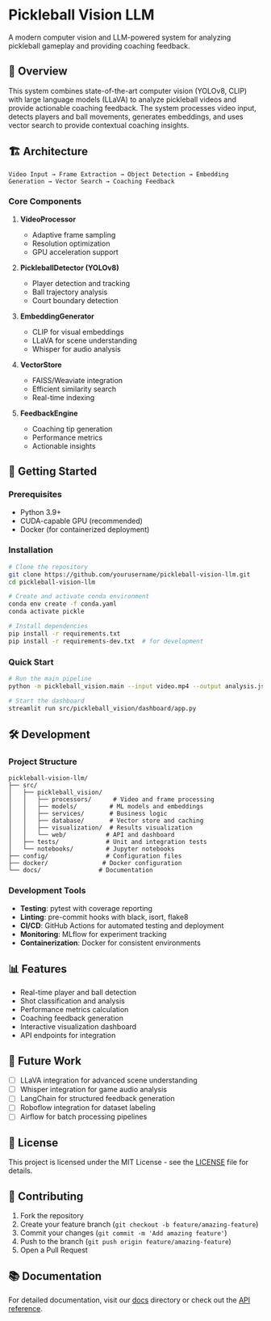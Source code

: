 # Pickleball Vision LLM

A modern computer vision and LLM-powered system for analyzing pickleball gameplay and providing coaching feedback.

## 🎯 Overview

This system combines state-of-the-art computer vision (YOLOv8, CLIP) with large language models (LLaVA) to analyze pickleball videos and provide actionable coaching feedback. The system processes video input, detects players and ball movements, generates embeddings, and uses vector search to provide contextual coaching insights.

## 🏗️ Architecture

```
Video Input → Frame Extraction → Object Detection → Embedding Generation → Vector Search → Coaching Feedback
```

### Core Components

1. **VideoProcessor**
   - Adaptive frame sampling
   - Resolution optimization
   - GPU acceleration support

2. **PickleballDetector (YOLOv8)**
   - Player detection and tracking
   - Ball trajectory analysis
   - Court boundary detection

3. **EmbeddingGenerator**
   - CLIP for visual embeddings
   - LLaVA for scene understanding
   - Whisper for audio analysis

4. **VectorStore**
   - FAISS/Weaviate integration
   - Efficient similarity search
   - Real-time indexing

5. **FeedbackEngine**
   - Coaching tip generation
   - Performance metrics
   - Actionable insights

## 🚀 Getting Started

### Prerequisites

- Python 3.9+
- CUDA-capable GPU (recommended)
- Docker (for containerized deployment)

### Installation

```bash
# Clone the repository
git clone https://github.com/yourusername/pickleball-vision-llm.git
cd pickleball-vision-llm

# Create and activate conda environment
conda env create -f conda.yaml
conda activate pickle

# Install dependencies
pip install -r requirements.txt
pip install -r requirements-dev.txt  # for development
```

### Quick Start

```bash
# Run the main pipeline
python -m pickleball_vision.main --input video.mp4 --output analysis.json

# Start the dashboard
streamlit run src/pickleball_vision/dashboard/app.py
```

## 🛠️ Development

### Project Structure

```
pickleball-vision-llm/
├── src/
│   ├── pickleball_vision/
│   │   ├── processors/      # Video and frame processing
│   │   ├── models/         # ML models and embeddings
│   │   ├── services/       # Business logic
│   │   ├── database/       # Vector store and caching
│   │   ├── visualization/  # Results visualization
│   │   └── web/           # API and dashboard
│   ├── tests/             # Unit and integration tests
│   └── notebooks/         # Jupyter notebooks
├── config/                # Configuration files
├── docker/               # Docker configuration
└── docs/                # Documentation
```

### Development Tools

- **Testing**: pytest with coverage reporting
- **Linting**: pre-commit hooks with black, isort, flake8
- **CI/CD**: GitHub Actions for automated testing and deployment
- **Monitoring**: MLflow for experiment tracking
- **Containerization**: Docker for consistent environments

## 📊 Features

- Real-time player and ball detection
- Shot classification and analysis
- Performance metrics calculation
- Coaching feedback generation
- Interactive visualization dashboard
- API endpoints for integration

## 🔮 Future Work

- [ ] LLaVA integration for advanced scene understanding
- [ ] Whisper integration for game audio analysis
- [ ] LangChain for structured feedback generation
- [ ] Roboflow integration for dataset labeling
- [ ] Airflow for batch processing pipelines

## 📝 License

This project is licensed under the MIT License - see the [LICENSE](LICENSE) file for details.

## 🤝 Contributing

1. Fork the repository
2. Create your feature branch (`git checkout -b feature/amazing-feature`)
3. Commit your changes (`git commit -m 'Add amazing feature'`)
4. Push to the branch (`git push origin feature/amazing-feature`)
5. Open a Pull Request

## 📚 Documentation

For detailed documentation, visit our [docs](docs/) directory or check out the [API reference](docs/api.md).

